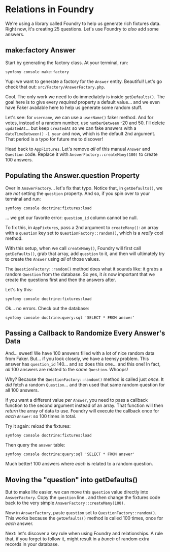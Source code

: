 # Relations in Foundry

We're using a library called Foundry to help us generate rich fixtures data.
Right now, it's creating 25 questions. Let's use Foundry to *also* add some
answers.

## make:factory Answer

Start by generating the factory class. At your terminal, run:

```terminal
symfony console make:factory
```

Yup: we want to generate a factory for the `Answer` entity. Beautiful! Let's go check
that out: `src/Factory/AnswerFactory.php`.

Cool. The only work we need to do immediately is inside `getDefaults()`. The goal
here is to give every *required* property a default value... and we even have
Faker available here to help us generate some random stuff.

Let's see: for `username`, we can use a `userName()` faker method. And for votes,
instead of a random number, use `numberBetween` -20 and 50. I'll delete
`updatedAt`... but keep `createdAt` so we can fake answers with a `dateTimeBetween()`
`-1 year` and now, which is the default 2nd argument. That period is a typo for
future me to discover!

Head back to `AppFixtures`. Let's remove *all* of this manual `Answer` and `Question`
code. Replace it with `AnswerFactory::createMany(100)` to create 100 answers.

## Populating the Answer.question Property

Over in `AnswerFactory`... let's fix that typo. Notice that, in `getDefaults()`,
we are *not* setting the `question` property. And so, if you spin over to
your terminal and run:

```terminal
symfony console doctrine:fixtures:load
```

... we get our favorite error: `question_id` column cannot be null.

To fix this, in `AppFixtures`, pass a 2nd argument to `createMany()`: an array
with a `question` key set to `QuestionFactory::random()`, which is a *really* cool
method.

With this setup, when we call `createMany()`, Foundry will first call `getDefaults()`,
grab that array, add `question` to it, and then will ultimately try to create the
`Answer` using *all* of those values.

The `QuestionFactory::random()` method does what it sounds like: it grabs a random
`Question` from the database. So yes, it *is* now important that we create the
questions first and then the answers after.

Let's try this:

```terminal
symfony console doctrine:fixtures:load
```

Ok... no errors. Check out the database:

```terminal
symfony console doctrine:query:sql 'SELECT * FROM answer'
```

## Passing a Callback to Randomize Every Answer's Data

And... sweet! We have 100 answers filled with a lot of nice random data from Faker.
But... if you look closely, we have a teensy problem. This answer has `question_id`
140... and so does this one... and this one! In fact, *all* 100 answers are related
to the *same* `Question`. Whoops!

Why? Because the `QuestionFactory::random()` method is called just *once*. It
*did* fetch a random `Question`... and then used that same random question
for all 100 answers.

If you want a different value *per* `Answer`, you need to pass a callback function
to the second argument instead of an array. That function will then *return*
the array of data to use. Foundry will execute the callback once for *each*
`Answer`: so 100 times in total.

Try it again: reload the fixtures:

```terminal-silent
symfony console doctrine:fixtures:load
```

Then query the `answer` table:


```terminal-silent
symfony console doctrine:query:sql 'SELECT * FROM answer'
```

Much better! 100 answers where *each* is related to a random question.

## Moving the "question" into getDefaults()

But to make life easier, we can move this `question` value directly into
`AnswerFactory`. Copy the `question` line.. and then change the fixtures
code back to the very simple `AnswerFactory::createMany(100)`.

Now in `AnswerFactory`, paste `question` set to `QuestionFactory::random()`.
This works because the `getDefaults()` method is called 100 times, once for *each*
answer.

Next: let's discover a key rule when using Foundry and relationships. A rule that,
if you forget to follow it, might result in a *bunch* of random extra records in
your database.
